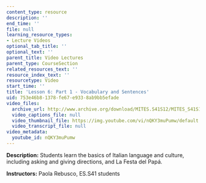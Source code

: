 ```yaml
---
content_type: resource
description: ''
end_time: ''
file: null
learning_resource_types:
- Lecture Videos
optional_tab_title: ''
optional_text: ''
parent_title: Video Lectures
parent_type: CourseSection
related_resources_text: ''
resource_index_text: ''
resourcetype: Video
start_time: ''
title: 'Lesson 6: Part 1 - Vocabulary and Sentences'
uid: 753e46b8-1378-fe67-e933-8ab9bb5efade
video_files:
  archive_url: http://www.archive.org/download/MITES.S41S12/MITES_S41S12_Lesson6_Part1_300k.mp4
  video_captions_file: null
  video_thumbnail_file: https://img.youtube.com/vi/nQKY3muPumw/default.jpg
  video_transcript_file: null
video_metadata:
  youtube_id: nQKY3muPumw
---
```


**Description:** Students learn the basics of Italian language and culture, including asking and giving directions, and La Festa del Papá.

**Instructors:** Paola Rebusco, ES.S41 students